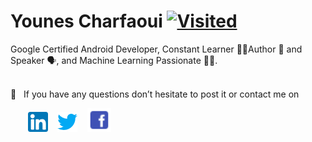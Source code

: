 # Younes Charfaoui [![Visited](http://hits.dwyl.com/Younes-Charfaoui/Younes-Charfaoui.svg)](http://hits.dwyl.com/Younes-Charfaoui/Younes-Charfaoui)

Google Certified Android Developer, Constant Learner 👨‍🎓Author 📄 and Speaker 🗣, and Machine Learning Passionate 👨‍🔬.


<br />
📩 &nbsp; If you have any questions don’t hesitate to post it or contact me on

&nbsp; &nbsp; &nbsp; &nbsp;[![LinkedIn](linkedin-icon.png)](https://www.linkedin.com/in/younes-charfaoui) &nbsp;&nbsp; [![Twitter](twitter-icon.png)](https://twitter.com/CharfaouiYounes) &nbsp;&nbsp; [![Facebook](facebook-icon.png)](https://www.facebook.com/mxcsyounes/)
